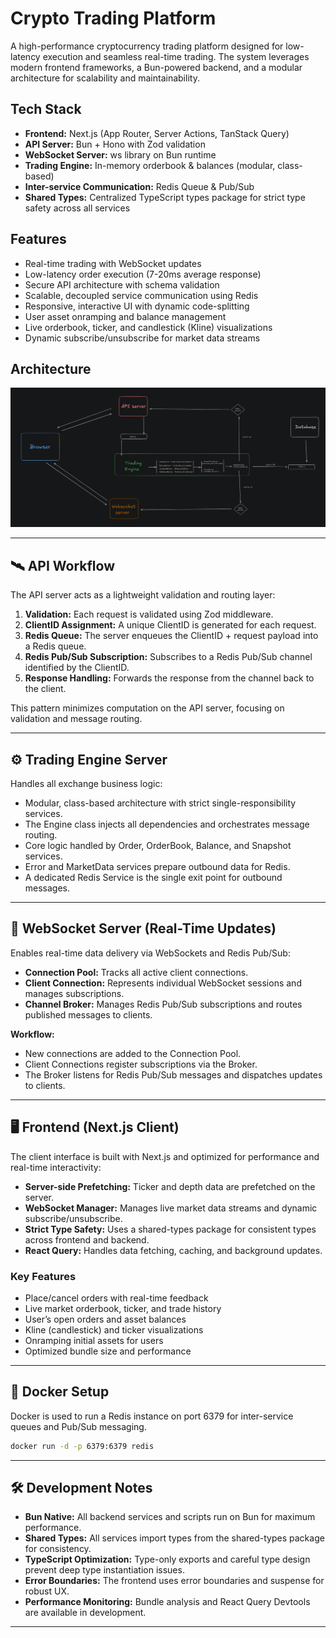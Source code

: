 # Crypto Trading Platform

A high-performance cryptocurrency trading platform designed for low-latency execution and seamless real-time trading. The system leverages modern frontend frameworks, a Bun-powered backend, and a modular architecture for scalability and maintainability.

## Tech Stack

- **Frontend:** Next.js (App Router, Server Actions, TanStack Query)
- **API Server:** Bun + Hono with Zod validation
- **WebSocket Server:** ws library on Bun runtime
- **Trading Engine:** In-memory orderbook & balances (modular, class-based)
- **Inter-service Communication:** Redis Queue & Pub/Sub
- **Shared Types:** Centralized TypeScript types package for strict type safety across all services

## Features

- Real-time trading with WebSocket updates
- Low-latency order execution (7-20ms average response)
- Secure API architecture with schema validation
- Scalable, decoupled service communication using Redis
- Responsive, interactive UI with dynamic code-splitting
- User asset onramping and balance management
- Live orderbook, ticker, and candlestick (Kline) visualizations
- Dynamic subscribe/unsubscribe for market data streams

## Architecture

![App Screenshot](./architecture.png)

---

## 🛰 API Workflow

The API server acts as a lightweight validation and routing layer:

1. **Validation:** Each request is validated using Zod middleware.
2. **ClientID Assignment:** A unique ClientID is generated for each request.
3. **Redis Queue:** The server enqueues the ClientID + request payload into a Redis queue.
4. **Redis Pub/Sub Subscription:** Subscribes to a Redis Pub/Sub channel identified by the ClientID.
5. **Response Handling:** Forwards the response from the channel back to the client.

This pattern minimizes computation on the API server, focusing on validation and message routing.

---

## ⚙️ Trading Engine Server

Handles all exchange business logic:

- Modular, class-based architecture with strict single-responsibility services.
- The Engine class injects all dependencies and orchestrates message routing.
- Core logic handled by Order, OrderBook, Balance, and Snapshot services.
- Error and MarketData services prepare outbound data for Redis.
- A dedicated Redis Service is the single exit point for outbound messages.

---

## 🔌 WebSocket Server (Real-Time Updates)

Enables real-time data delivery via WebSockets and Redis Pub/Sub:

- **Connection Pool:** Tracks all active client connections.
- **Client Connection:** Represents individual WebSocket sessions and manages subscriptions.
- **Channel Broker:** Manages Redis Pub/Sub subscriptions and routes published messages to clients.

**Workflow:**

- New connections are added to the Connection Pool.
- Client Connections register subscriptions via the Broker.
- The Broker listens for Redis Pub/Sub messages and dispatches updates to clients.

---

## 🖥 Frontend (Next.js Client)

The client interface is built with Next.js and optimized for performance and real-time interactivity:

- **Server-side Prefetching:** Ticker and depth data are prefetched on the server.
- **WebSocket Manager:** Manages live market data streams and dynamic subscribe/unsubscribe.
- **Strict Type Safety:** Uses a shared-types package for consistent types across frontend and backend.
- **React Query:** Handles data fetching, caching, and background updates.

### Key Features

- Place/cancel orders with real-time feedback
- Live market orderbook, ticker, and trade history
- User’s open orders and asset balances
- Kline (candlestick) and ticker visualizations
- Onramping initial assets for users
- Optimized bundle size and performance

---

## 🐳 Docker Setup

Docker is used to run a Redis instance on port 6379 for inter-service queues and Pub/Sub messaging.

```sh
docker run -d -p 6379:6379 redis
```

---

## 🛠️ Development Notes

- **Bun Native:** All backend services and scripts run on Bun for maximum performance.
- **Shared Types:** All services import types from the shared-types package for consistency.
- **TypeScript Optimization:** Type-only exports and careful type design prevent deep type instantiation issues.
- **Error Boundaries:** The frontend uses error boundaries and suspense for robust UX.
- **Performance Monitoring:** Bundle analysis and React Query Devtools are available in development.

---